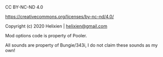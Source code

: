 CC BY-NC-ND 4.0 

https://creativecommons.org/licenses/by-nc-nd/4.0/

Copyright (c) 2020 Helixien |  helixien@gmail.com

Mod options code is property of Pooler.

All sounds are property of Bungie/343i, I do not claim these sounds as my own!